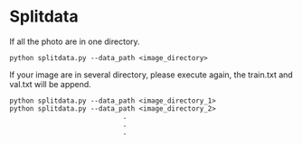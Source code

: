 # Splitdata
If all the photo are in one directory.
```
python splitdata.py --data_path <image_directory>
```
If your image are in several directory, please execute again, the train.txt and val.txt will be append.
```
python splitdata.py --data_path <image_directory_1>
python splitdata.py --data_path <image_directory_2>
                            .
                            .
                            .
```